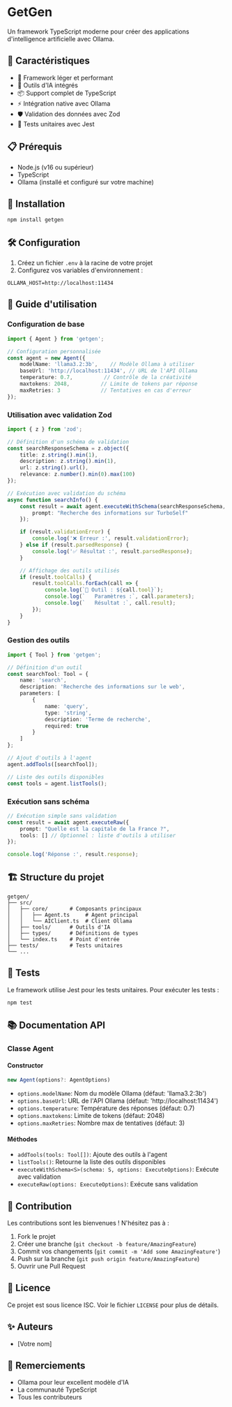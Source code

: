 # GetGen

Un framework TypeScript moderne pour créer des applications d'intelligence artificielle avec Ollama.

## 🌟 Caractéristiques

- 🚀 Framework léger et performant
- 🔧 Outils d'IA intégrés
- 📦 Support complet de TypeScript
- ⚡ Intégration native avec Ollama
- 🛡️ Validation des données avec Zod
- 🧪 Tests unitaires avec Jest

## 📋 Prérequis

- Node.js (v16 ou supérieur)
- TypeScript
- Ollama (installé et configuré sur votre machine)

## 🚀 Installation

```bash
npm install getgen
```

## 🛠️ Configuration

1. Créez un fichier `.env` à la racine de votre projet
2. Configurez vos variables d'environnement :

```env
OLLAMA_HOST=http://localhost:11434
```

## 📖 Guide d'utilisation

### Configuration de base

```typescript
import { Agent } from 'getgen';

// Configuration personnalisée
const agent = new Agent({
    modelName: 'llama3.2:3b',    // Modèle Ollama à utiliser
    baseUrl: 'http://localhost:11434', // URL de l'API Ollama
    temperature: 0.7,          // Contrôle de la créativité
    maxtokens: 2048,          // Limite de tokens par réponse
    maxRetries: 3             // Tentatives en cas d'erreur
});
```

### Utilisation avec validation Zod

```typescript
import { z } from 'zod';

// Définition d'un schéma de validation
const searchResponseSchema = z.object({
    title: z.string().min(1),
    description: z.string().min(1),
    url: z.string().url(),
    relevance: z.number().min(0).max(100)
});

// Exécution avec validation du schéma
async function searchInfo() {
    const result = await agent.executeWithSchema(searchResponseSchema, {
        prompt: "Recherche des informations sur TurboSelf"
    });

    if (result.validationError) {
        console.log('❌ Erreur :', result.validationError);
    } else if (result.parsedResponse) {
        console.log('✅ Résultat :', result.parsedResponse);
    }

    // Affichage des outils utilisés
    if (result.toolCalls) {
        result.toolCalls.forEach(call => {
            console.log(`🔧 Outil : ${call.tool}`);
            console.log(`   Paramètres :`, call.parameters);
            console.log(`   Résultat :`, call.result);
        });
    }
}
```

### Gestion des outils

```typescript
import { Tool } from 'getgen';

// Définition d'un outil
const searchTool: Tool = {
    name: 'search',
    description: 'Recherche des informations sur le web',
    parameters: [
        {
            name: 'query',
            type: 'string',
            description: 'Terme de recherche',
            required: true
        }
    ]
};

// Ajout d'outils à l'agent
agent.addTools([searchTool]);

// Liste des outils disponibles
const tools = agent.listTools();
```

### Exécution sans schéma

```typescript
// Exécution simple sans validation
const result = await agent.executeRaw({
    prompt: "Quelle est la capitale de la France ?",
    tools: [] // Optionnel : liste d'outils à utiliser
});

console.log('Réponse :', result.response);
```

## 🏗️ Structure du projet

```
getgen/
├── src/
│   ├── core/       # Composants principaux
│   │   ├── Agent.ts     # Agent principal
│   │   └── AIClient.ts  # Client Ollama
│   ├── tools/      # Outils d'IA
│   ├── types/      # Définitions de types
│   └── index.ts    # Point d'entrée
├── tests/          # Tests unitaires
└── ...
```

## 🧪 Tests

Le framework utilise Jest pour les tests unitaires. Pour exécuter les tests :

```bash
npm test
```

## 📚 Documentation API

### Classe Agent

#### Constructor
```typescript
new Agent(options?: AgentOptions)
```
- `options.modelName`: Nom du modèle Ollama (défaut: 'llama3.2:3b')
- `options.baseUrl`: URL de l'API Ollama (défaut: 'http://localhost:11434')
- `options.temperature`: Température des réponses (défaut: 0.7)
- `options.maxtokens`: Limite de tokens (défaut: 2048)
- `options.maxRetries`: Nombre max de tentatives (défaut: 3)

#### Méthodes
- `addTools(tools: Tool[])`: Ajoute des outils à l'agent
- `listTools()`: Retourne la liste des outils disponibles
- `executeWithSchema<S>(schema: S, options: ExecuteOptions)`: Exécute avec validation
- `executeRaw(options: ExecuteOptions)`: Exécute sans validation

## 🤝 Contribution

Les contributions sont les bienvenues ! N'hésitez pas à :

1. Fork le projet
2. Créer une branche (`git checkout -b feature/AmazingFeature`)
3. Commit vos changements (`git commit -m 'Add some AmazingFeature'`)
4. Push sur la branche (`git push origin feature/AmazingFeature`)
5. Ouvrir une Pull Request

## 📄 Licence

Ce projet est sous licence ISC. Voir le fichier `LICENSE` pour plus de détails.

## ✨ Auteurs

- [Votre nom]

## 🙏 Remerciements

- Ollama pour leur excellent modèle d'IA
- La communauté TypeScript
- Tous les contributeurs